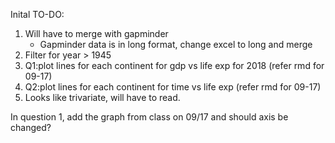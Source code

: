 Inital TO-DO:
1. Will have to merge with gapminder
    - Gapminder data is in long format, change excel to long and merge
2. Filter for year > 1945
3. Q1:plot lines for each continent for gdp vs life exp for 2018 (refer rmd for 09-17)
4. Q2:plot lines for each continent for time vs life exp (refer rmd for 09-17)
5. Looks like trivariate, will have to read.

In question 1, add the graph from class on 09/17 and should axis be changed?
